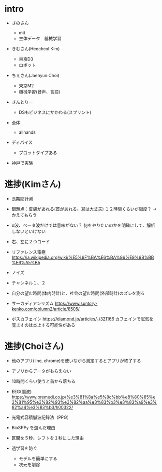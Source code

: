 # intro
- さのさん
    - mit
    - 生体データ　器械学習


- きむさん(Heecheol Kim)
    - 東京D3
    - ロボット
- ちぇさん(Jaehyun Choi)
    - 東京M2
    - 機械学習(音声、言語)

- さんとりー
    - DSもビジネスにかかわる(スプリント)

- 全体
    - allhands

- ディバイス
    - プロットタイプある

- 神戸で実験

# 進捗(Kimさん)
- 長期間計測
- 問題点：皮膚があれる(首があれる。耳は大丈夫)
１２時間くらいが限度？
→かえてもらう

- α波、ベータ波だけでは意味がない？
何をやりたいのかを明確にして、解析しないといけない

- 右、左に２つコード

- リファレンス電極
https://ja.wikipedia.org/wiki/%E5%9F%BA%E6%BA%96%E9%9B%BB%E6%A5%B5

- ノイズ
- チャンネル１、２

- 自分の望む時間(体内時計)と、社会の望む時間(外部時計)のズレを測る

- サーカディアンリズム
https://www.suntory-kenko.com/column2/article/8505/

- ボスカフェイン
https://diamond.jp/articles/-/321166
カフェインで眠気を覚ますのは炎上する可能性がある


# 進捗(Choiさん)
- 他のアプリ(line, chrome)を使いながら測定するとアプリが終了する
- アプリからデータがもらえない

- 10時間くらい使うと首から落ちる

- EEG(脳波)
https://www.premedi.co.jp/%e3%81%8a%e5%8c%bb%e8%80%85%e3%81%95%e3%82%93%e3%82%aa%e3%83%b3%e3%83%a9%e3%82%a4%e3%83%b3/h00322/

- 光電式容積脈波記録法（PPG）

- BioSPPy を選んだ理由

- 区間を５秒、シフトを１秒にした理由

- 過学習を防ぐ
    - モデルを簡単にする
    - 次元を削除